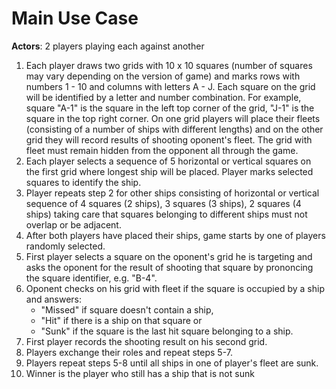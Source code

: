 # Main Use Case

**Actors**: 2 players playing each against another
1.	Each player draws two grids with 10 x 10 squares (number of squares may vary depending on the version of game) and marks rows with numbers 1 - 10 and columns with letters A - J. Each square on the grid will be identified by a letter and number combination. For example, square "A-1" is the square in the left top corner of the grid, "J-1" is the square in the top right corner. On one grid players will place their fleets (consisting of a number of ships with different lengths) and on the other grid they will record results of shooting oponent's fleet. The grid with fleet must remain hidden from the opponent all through the game.
2.	Each player selects a sequence of 5 horizontal or vertical squares on the first grid where longest ship will be placed. Player marks selected squares to identify the ship.
3.	Player repeats step 2 for other ships consisting of horizontal or vertical sequence of 4 squares (2 ships), 3 squares (3 ships), 2 squares (4 ships) taking care that squares belonging to different ships must not overlap or be adjacent.
4.	After both players have placed their ships, game starts by one of players randomly selected.
5.	First player selects a square on the oponent's grid he is targeting and asks the oponent for the result of shooting that square by prononcing the square identifier, e.g. "B-4".
6.	Oponent checks on his grid with fleet if the square is occupied by a ship and answers:
    * "Missed" if square doesn't contain a ship,
    * "Hit" if there is a ship on that square or
    * "Sunk" if the square is the last hit square belonging to a ship.
7.	First player records the shooting result on his second grid.
8.	Players exchange their roles and repeat steps 5-7.
9.	Players repeat steps 5-8 until all ships in one of player's fleet are sunk.
10.	Winner is the player who still has a ship that is not sunk

